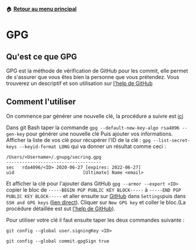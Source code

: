 :house: [**Retour au menu principal**](/TChelp)

# GPG

## Qu'est ce que GPG

GPG est la méthode de vérification de GitHub pour les commit, elle permet de s'assurer que vous êtes bien la personne que vous prétendez. Vous trouverez un descriptif et son utilisation sur [l'help de GitHub](https://help.github.com/en/github/authenticating-to-github/managing-commit-signature-verification)

## Comment l'utiliser

On commence par générer une nouvelle clé, la procédure a suivre est [ici](https://help.github.com/en/github/authenticating-to-github/generating-a-new-gpg-key)

Dans git Bash taper la commande ``gpg --default-new-key-algo rsa4096 --gen-key`` pour générer une nouvelle clé
Puis ajouter vos informations.
Afficher la liste de vos clé pour récupérer l'ID de la clé : ``gpg --list-secret-keys --keyid-format LONG`` 
qui va donner un résultat comme ceci :

```
/Users/<Username>/.gnupg/secring.gpg
------------------------------------
sec   rda4096/<ID> 2020-06-27 [expires: 2022-06-27]
uid                          [Ultimate] Name <email>
````

Et afficher la clé pour l'ajouter dans GitHub ``gpg --armor --export <ID>`` 
copier le bloc de ``-----BEGIN PGP PUBLIC KEY BLOCK-----`` à ``-----END PGP PUBLIC KEY BLOCK-----`` 
et aller ensuite sur [GitHub](https://github.com/) dans ``Settings``puis dans ``SSH and GPG keys`` ([lien direct](https://github.com/settings/keys)). Cliquer sur ``New GPG key`` et coller le bloc.(La procédure détaillée est sut [l'help de GitHub](https://help.github.com/en/github/authenticating-to-github/adding-a-new-gpg-key-to-your-github-account)). 

Pour utiliser votre clé il faut ensuite taper les deux commandes suivante : 

``git config --global user.signingKey <ID>``

``git config --global commit.gpgSign true``



